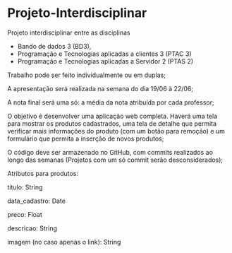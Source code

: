 # Projeto-Interdisciplinar
Projeto interdisciplinar entre as disciplinas 
    
  - Bando de dados 3 (BD3), 
  - Programação e Tecnologias aplicadas a clientes 3 (PTAC 3)
  - Programação e Tecnologias aplicadas a Servidor 2 (PTAS 2)





Trabalho pode ser feito individualmente ou em duplas;

A apresentação será realizada na semana do dia 19/06 à 22/06;

A nota final será uma só: a média da nota atribuída por cada professor;

O objetivo é desenvolver uma aplicação web completa. Haverá uma tela para mostrar os produtos cadastrados, uma tela de detalhe que permita verificar mais informações do produto (com um botão para remoção) e um formulário que permita a inserção de novos produtos;

O código deve ser armazenado no GitHub, com commits realizados ao longo das semanas (Projetos com um só commit serão desconsiderados);

Atributos para produtos:

titulo: String

data_cadastro: Date

preco: Float

descricao: String

imagem (no caso apenas o link): String

